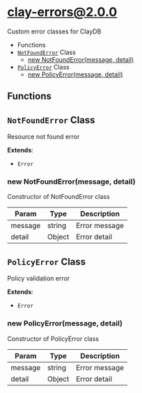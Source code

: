 # clay-errors@2.0.0

Custom error classes for ClayDB

+ Functions
+ [`NotFoundError`](#clay-errors-classes) Class
  + [new NotFoundError(message, detail)](#clay-errors-classes-not-found-error-constructor)
+ [`PolicyError`](#clay-errors-classes) Class
  + [new PolicyError(message, detail)](#clay-errors-classes-policy-error-constructor)

## Functions



<a class='md-heading-link' name="clay-errors-classes"></a>

## `NotFoundError` Class

Resource not found error

**Extends**:

+ `Error`



<a class='md-heading-link' name="clay-errors-classes-not-found-error-constructor" ></a>

### new NotFoundError(message, detail)

Constructor of NotFoundError class

| Param | Type | Description |
| ----- | --- | -------- |
| message | string | Error message |
| detail | Object | Error detail |


<a class='md-heading-link' name="clay-errors-classes"></a>

## `PolicyError` Class

Policy validation error

**Extends**:

+ `Error`



<a class='md-heading-link' name="clay-errors-classes-policy-error-constructor" ></a>

### new PolicyError(message, detail)

Constructor of PolicyError class

| Param | Type | Description |
| ----- | --- | -------- |
| message | string | Error message |
| detail | Object | Error detail |




